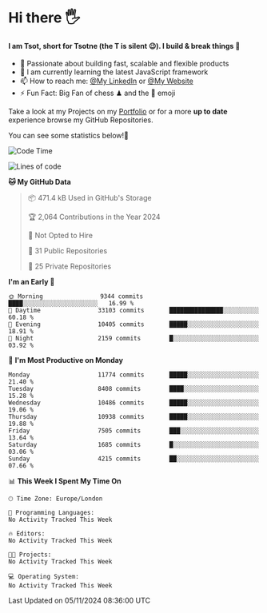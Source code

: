 # Hi there :raised_hand_with_fingers_splayed:
#### I am Tsot, short for Tsotne (the T is silent :wink:). I build & break things :space_invader:
- :telescope: Passionate about building fast, scalable and flexible products
- :seedling: I am currently learning the latest JavaScript framework 
- :mailbox: How to reach me: [@My LinkedIn](https://www.linkedin.com/in/tsotne-gvadzabia/) or [@My Website](https://tsotne.co.uk/contact)
- :zap: Fun Fact: Big Fan of chess ♟ and the 👾 emoji

Take a look at my Projects on my [Portfolio](https://tsotne.co.uk/) or for a more **up to date** experience browse my GitHub Repositories.

You can see some statistics below!:space_invader:
<!--START_SECTION:waka-->
![Code Time](http://img.shields.io/badge/Code%20Time-761%20hrs%202%20mins-blue)

![Lines of code](https://img.shields.io/badge/From%20Hello%20World%20I%27ve%20Written-17.7%20million%20lines%20of%20code-blue)

**🐱 My GitHub Data** 

> 📦 471.4 kB Used in GitHub's Storage 
 > 
> 🏆 2,064 Contributions in the Year 2024
 > 
> 🚫 Not Opted to Hire
 > 
> 📜 31 Public Repositories 
 > 
> 🔑 25 Private Repositories 
 > 
**I'm an Early 🐤** 

```text
🌞 Morning                9344 commits        ████░░░░░░░░░░░░░░░░░░░░░   16.99 % 
🌆 Daytime                33103 commits       ███████████████░░░░░░░░░░   60.18 % 
🌃 Evening                10405 commits       █████░░░░░░░░░░░░░░░░░░░░   18.91 % 
🌙 Night                  2159 commits        █░░░░░░░░░░░░░░░░░░░░░░░░   03.92 % 
```
📅 **I'm Most Productive on Monday** 

```text
Monday                   11774 commits       █████░░░░░░░░░░░░░░░░░░░░   21.40 % 
Tuesday                  8408 commits        ████░░░░░░░░░░░░░░░░░░░░░   15.28 % 
Wednesday                10486 commits       █████░░░░░░░░░░░░░░░░░░░░   19.06 % 
Thursday                 10938 commits       █████░░░░░░░░░░░░░░░░░░░░   19.88 % 
Friday                   7505 commits        ███░░░░░░░░░░░░░░░░░░░░░░   13.64 % 
Saturday                 1685 commits        █░░░░░░░░░░░░░░░░░░░░░░░░   03.06 % 
Sunday                   4215 commits        ██░░░░░░░░░░░░░░░░░░░░░░░   07.66 % 
```


📊 **This Week I Spent My Time On** 

```text
🕑︎ Time Zone: Europe/London

💬 Programming Languages: 
No Activity Tracked This Week

🔥 Editors: 
No Activity Tracked This Week

🐱‍💻 Projects: 
No Activity Tracked This Week

💻 Operating System: 
No Activity Tracked This Week
```


 Last Updated on 05/11/2024 08:36:00 UTC
<!--END_SECTION:waka-->
